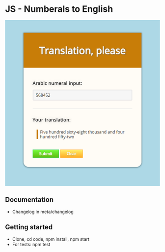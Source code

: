 # JS - Numberals to English
![Screenshot](/meta/jsnumerals_screenshot.png?raw=true)

## Documentation
* Changelog in meta/changelog

## Getting started
* Clone, cd code, npm install, npm start
* For tests: npm test


